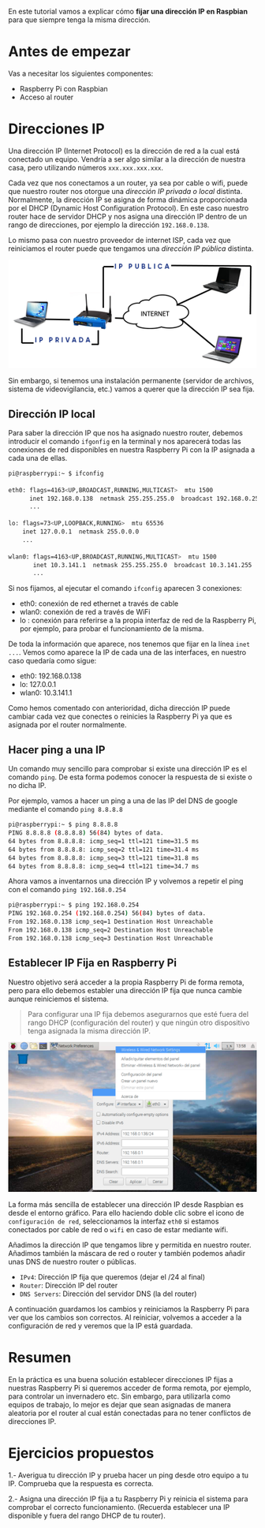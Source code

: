En este tutorial vamos a explicar cómo **fijar una dirección IP en Raspbian** para que siempre tenga la misma dirección.

# Antes de empezar

Vas a necesitar los siguientes componentes:

- Raspberry Pi con Raspbian
- Acceso al router

# Direcciones IP

Una dirección IP (Internet Protocol) es la dirección de red a la cual está conectado un equipo. Vendría a ser algo similar a la dirección de nuestra casa, pero utilizando números `xxx.xxx.xxx.xxx`. 

Cada vez que nos conectamos a un router, ya sea por cable o wifi, puede que nuestro router nos otorgue una *dirección IP privada o local* distinta. Normalmente, la dirección IP se asigna de forma dinámica proporcionada por el DHCP (Dynamic Host Configuration Protocol). En este caso nuestro router hace de servidor DHCP y nos asigna una dirección IP dentro de un rango de direcciones, por ejemplo la dirección `192.168.0.138`.

Lo mismo pasa con nuestro proveedor de internet ISP, cada vez que reiniciamos el router puede que tengamos una *dirección IP pública* distinta.

![](img/red.png)

Sin embargo, si tenemos una instalación permanente (servidor de archivos, sistema de videovigilancia, etc.) vamos a querer que la dirección IP sea fija.

## Dirección IP local

Para saber la dirección IP que nos ha asignado nuestro router, debemos introducir el comando `ifgonfig` en la terminal y nos aparecerá todas las conexiones de red disponibles en nuestra Raspberry Pi con la IP asignada a cada una de ellas.

```sh
pi@raspberrypi:~ $ ifconfig

eth0: flags=4163<UP,BROADCAST,RUNNING,MULTICAST>  mtu 1500
      inet 192.168.0.138  netmask 255.255.255.0  broadcast 192.168.0.255
      ...

lo: flags=73<UP,LOOPBACK,RUNNING>  mtu 65536
    inet 127.0.0.1  netmask 255.0.0.0
    ...

wlan0: flags=4163<UP,BROADCAST,RUNNING,MULTICAST>  mtu 1500
       inet 10.3.141.1  netmask 255.255.255.0  broadcast 10.3.141.255
       ...
```

Si nos fijamos, al ejecutar el comando `ifconfig` aparecen 3 conexiones:

- eth0: conexión de red ethernet a través de cable
- wlan0: conexión de red a través de WiFi
- lo : conexión para referirse a la propia interfaz de red de la Raspberry Pi, por ejemplo, para probar el funcionamiento de la misma.

De toda la información que aparece, nos tenemos que fijar en la línea `inet ...`. Vemos como aparece la IP de cada una de las interfaces, en nuestro caso quedaría como sigue:

- eth0: 192.168.0.138
- lo: 127.0.0.1
- wlan0: 10.3.141.1

Como hemos comentado con anterioridad, dicha dirección IP puede cambiar cada vez que conectes o reinicies la Raspberry Pi ya que es asignada por el router normalmente.

## Hacer ping a una IP

Un comando muy sencillo para comprobar si existe una dirección IP es el comando `ping`. De esta forma podemos conocer la respuesta de si existe o no dicha IP.

Por ejemplo, vamos a hacer un ping a una de las IP del DNS de google mediante el comando `ping 8.8.8.8`
```sh
pi@raspberrypi:~ $ ping 8.8.8.8
PING 8.8.8.8 (8.8.8.8) 56(84) bytes of data.
64 bytes from 8.8.8.8: icmp_seq=1 ttl=121 time=31.5 ms
64 bytes from 8.8.8.8: icmp_seq=2 ttl=121 time=31.4 ms
64 bytes from 8.8.8.8: icmp_seq=3 ttl=121 time=31.8 ms
64 bytes from 8.8.8.8: icmp_seq=4 ttl=121 time=34.7 ms

```

Ahora vamos a inventarnos una dirección IP y volvemos a repetir el ping con el comando `ping 192.168.0.254`

```sh
pi@raspberrypi:~ $ ping 192.168.0.254
PING 192.168.0.254 (192.168.0.254) 56(84) bytes of data.
From 192.168.0.138 icmp_seq=1 Destination Host Unreachable
From 192.168.0.138 icmp_seq=2 Destination Host Unreachable
From 192.168.0.138 icmp_seq=3 Destination Host Unreachable

```


## Establecer IP Fija en Raspberry Pi

Nuestro objetivo será acceder a la propia Raspberry Pi de forma remota, pero para ello debemos establer una dirección IP fija que nunca cambie aunque reiniciemos el sistema.

> Para configurar una IP fija debemos asegurarnos que esté fuera del rango DHCP (configuración del router) y que ningún otro dispositivo tenga asignada la misma dirección IP.

![](img/ip-fija.png)

La forma más sencilla de establecer una dirección IP desde Raspbian es desde el entorno gráfico. Para ello haciendo doble clic sobre el icono de `configuración de red`, seleccionamos la interfaz `eth0` si estamos conectados por cable de red o `wifi` en caso de estar mediante wifi.

Añadimos la dirección IP que tengamos libre y permitida en nuestro router. Añadimos también la máscara de red o router y también podemos añadir unas DNS de nuestro router o públicas.

- `IPv4`: Dirección IP fija que queremos (dejar el /24 al final)
- `Router`: Dirección IP del router
- `DNS Servers`: Dirección del servidor DNS (la del router)

A continuación guardamos los cambios y reiniciamos la Raspberry Pi para ver que los cambios son correctos. Al reiniciar, volvemos a acceder a la configuración de red y veremos que la IP está guardada.

# Resumen

En la práctica es una buena solución establecer direcciones IP fijas a nuestras Raspberry Pi si queremos acceder de forma remota, por ejemplo, para controlar un invernadero etc. Sin embargo, para utilizarla como equipos de trabajo, lo mejor es dejar que sean asignadas de manera aleatoria por el router al cual están conectadas para no tener conflictos de direcciones IP.

# Ejercicios propuestos

1.- Averigua tu dirección IP y prueba hacer un ping desde otro equipo a tu IP. Comprueba que la respuesta es correcta.

2.- Asigna una dirección IP fija a tu Raspberry Pi y reinicia el sistema para comprobar el correcto funcionamiento. (Recuerda establecer una IP disponible y fuera del rango DHCP de tu router).
